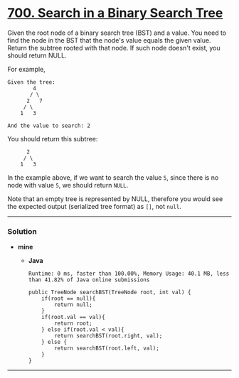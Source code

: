 
# [700. Search in a Binary Search Tree](https://leetcode.com/problems/search-in-a-binary-search-tree/)

Given the root node of a binary search tree (BST) and a value. You need to find the node in the BST that the node's value equals the given value. Return the subtree rooted with that node. If such node doesn't exist, you should return NULL.

For example, 

```
Given the tree:
        4
       / \
      2   7
     / \
    1   3

And the value to search: 2
```

You should return this subtree:
```
      2     
     / \   
    1   3
```

In the example above, if we want to search the value `5`, since there is no node with value `5`, we should return `NULL`.

Note that an empty tree is represented by NULL, therefore you would see the expected output (serialized tree format) as `[]`, not `null`.

---

### Solution
* **mine**
  * **Java**
  
    `Runtime: 0 ms, faster than 100.00%, Memory Usage: 40.1 MB, less than 41.82% of Java online submissions`
    ```
    public TreeNode searchBST(TreeNode root, int val) {
        if(root == null){
            return null;
        }
        if(root.val == val){
            return root;
        } else if(root.val < val){
            return searchBST(root.right, val);
        } else {
            return searchBST(root.left, val);
        }
    }
    ```

---
